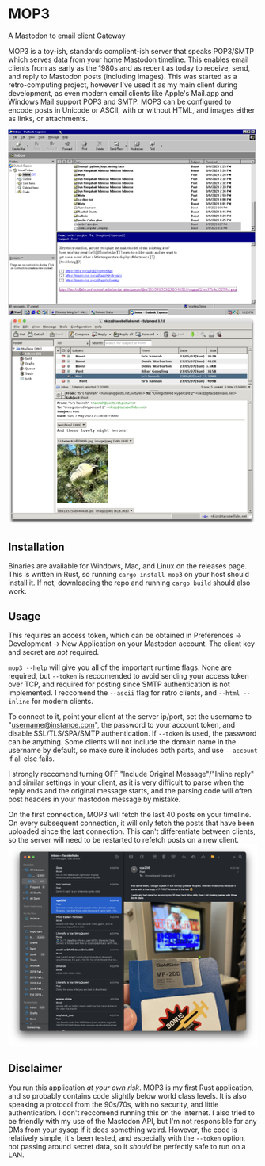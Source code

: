 # MOP3
A Mastodon to email client Gateway

MOP3 is a toy-ish, standards complient-ish server that speaks POP3/SMTP which serves data from your home Mastodon timeline. This enables email clients from as early as the 1980s and as recent as today to receive, send, and reply to Mastodon posts (including images). This was started as a retro-computing project, however I've used it as my main client during development, as even modern email clients like Apple's Mail.app and Windows Mail support POP3 and SMTP. MOP3 can be configured to encode posts in Unicode or ASCII, with or without HTML, and images either as links, or attachments.

<img src="screenshots/mop3-win.png" alt="Outlook Express displaying Mastodon posts" width="500"/>
<img src="screenshots/mop3-linux.png" alt="Sylpheed on Linux" width="500"/>

## Installation
Binaries are available for Windows, Mac, and Linux on the releases page. This is written in Rust, so running `cargo install mop3` on your host should install it. If not, downloading the repo and running `cargo build` should also work. 

## Usage
This requires an access token, which can be obtained in Preferences -> Development -> New Application on your Mastodon account. The client key and secret are _not_ required.

`mop3 --help` will give you all of the important runtime flags. None are required, but `--token` is reccomended to avoid sending your access token over TCP, and required for posting since SMTP authentication is not implemented. I reccomend the `--ascii` flag for retro clients, and `--html --inline` for modern clients.

To connect to it, point your client at the server ip/port, set the username to "username@instance.com", the password to your account token, and disable SSL/TLS/SPA/SMTP authentication. If `--token` is used, the password can be anything. Some clients will not include the domain name in the username by default, so make sure it includes both parts, and use `--account` if all else fails.

I strongly reccomend turning OFF "Include Original Message"/"Inline reply" and similar settings in your client, as it is very difficult to parse when the reply ends and the original message starts, and the parsing code will often post headers in your mastodon message by mistake.

On the first connection, MOP3 will fetch the last 40 posts on your timeline. On every subsequent connection, it will only fetch the posts that have been uploaded since the last connection. This can't differentiate between clients, so the server will need to be restarted to refetch posts on a new client.
<img src="screenshots/mop3-mac.png" alt="Mail.app displaying Mastodon posts" width="800"/>

## Disclaimer
You run this application _at your own risk_. MOP3 is my first Rust application, and so probably contains code slightly below world class levels. It is also speaking a protocol from the 90s/70s, with no security, and little authentication. I don't reccomend running this on the internet. I also tried to be friendly with my use of the Mastodon API, but I'm not responsible for any DMs from your sysop if it does something weird. However, the code is relatively simple, it's been tested, and especially with the `--token` option, not passing around secret data, so it _should_ be perfectly safe to run on a LAN.

